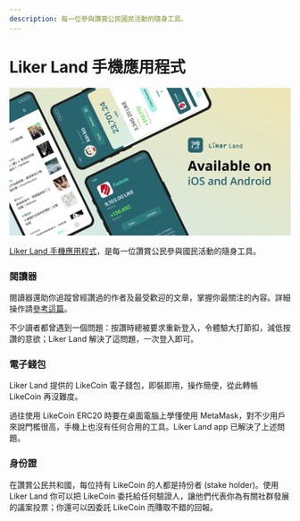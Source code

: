 ```yaml
---
description: 每一位參與讚賞公民國民活動的隨身工具。
---
```


# Liker Land 手機應用程式

![](../../.gitbook/assets/likecoin_ad72_appstore_og_ios_android.png)

[Liker Land 手機應用程式](https://like.co/in/getapp)，是每一位讚賞公民參與國民活動的隨身工具。

### 閱讀器

閱讀器還助你追蹤曾經讚過的作者及最受歡迎的文章，掌握你最關注的內容。詳細操作請[參考這篇](https://docs.like.co/v/zh/user-guide/liker-land/discovering-contents)。

不少讀者都曾遇到一個問題：按讚時總被要求重新登入，令體驗大打節扣，減低按讚的意欲；Liker Land 解決了這問題，一次登入即可。

### 電子錢包

Liker Land 提供的 LikeCoin 電子錢包，即裝即用，操作簡便，從此轉帳 LikeCoin 再沒難度。

過往使用 LikeCoin ERC20 時要在桌面電腦上學懂使用 MetaMask，對不少用戶來說門檻很高，手機上也沒有任何合用的工具。Liker Land app 已解決了上述問題。

### 身份證

在讚賞公民共和國，每位持有 LikeCoin 的人都是持份者 \(stake holder\)。使用 Liker Land 你可以把 LikeCoin 委托給任何驗證人，讓他們代表你為有關社群發展的議案投票；你還可以因委託 LikeCoin 而賺取不錯的回報。 

